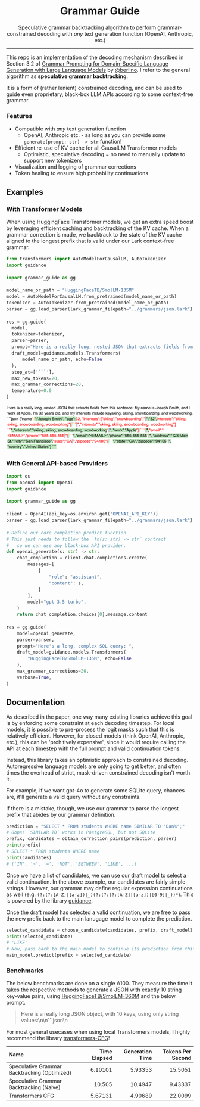 <div align="center"><h1> Grammar Guide </h1>
    Speculative grammar backtracking algorithm to perform grammar-constrained decoding with <i>any</i> text generation function (OpenAI, Anthropic, etc.)
</div>

---

This repo is an implementation of the decoding mechanism described in Section 3.2 of [Grammar Prompting for Domain-Specific Language
Generation with Large Language Models](https://arxiv.org/pdf/2305.19234) by [@berlino](https://github.com/berlino). I refer to the general algorithm as **speculative grammar backtracking**.

It is a form of (rather lenient) constrained decoding, and can be used to guide even proprietary, black-box LLM APIs according to some context-free grammar. 


### Features
- Compatible with *any* text generation function
  - OpenAI, Anthropic etc. - as long as you can provide some `generate(prompt: str) -> str` function!
- Efficient re-use of KV cache for all CausalLM Transformer models
  - Optimistic, speculative decoding = no need to manually update to support new tokenizers
- Visualization and logging of grammar corrections 
- Token healing to ensure high probability continuations

## Examples

### With Transformer Models
When using HuggingFace Transformer models, we get an extra speed boost by leveraging efficient caching and backtracking of the KV cache. When a grammar correction is made, we backtrack to the state of the KV cache aligned to the longest prefix that is valid under our Lark context-free grammar.
```python
from transformers import AutoModelForCausalLM, AutoTokenizer
import guidance 

import grammar_guide as gg

model_name_or_path = "HuggingFaceTB/SmolLM-135M"
model = AutoModelForCausalLM.from_pretrained(model_name_or_path)
tokenizer = AutoTokenizer.from_pretrained(model_name_or_path)
parser = gg.load_parser(lark_grammar_filepath="../grammars/json.lark")

res = gg.guide(
  model,
  tokenizer=tokenizer,
  parser=parser,
  prompt="Here is a really long, nested JSON that extracts fields from this sentence:\n\nMy name is Joseph Smith, and I work at Apple. I'm 32 years old, and my interests include kayaking, skiing, snowboarding, and woodworking.\n\n```json\n",
  draft_model=guidance.models.Transformers(
      model_name_or_path, echo=False
  ),
  stop_at=['```'],
  max_new_tokens=20,
  max_grammar_corrections=20,
  temperature=0.0
)
```
![jupyer-visualization](img/jupyter-example.png)

### With General API-based Providers
```python
import os
from openai import OpenAI
import guidance 

import grammar_guide as gg

client = OpenAI(api_key=os.environ.get("OPENAI_API_KEY"))
parser = gg.load_parser(lark_grammar_filepath="../grammars/json.lark")

# Define our core completion predict function
# This just needs to follow the `fn(s: str) -> str` contract
#   so we can use any black-box API provider.
def openai_generate(s: str) -> str:
    chat_completion = client.chat.completions.create(
        messages=[
            {
                "role": "assistant",
                "content": s,
            }
        ],
        model="gpt-3.5-turbo",
    )
    return chat_completion.choices[0].message.content

res = gg.guide(
    model=openai_generate,
    parser=parser,
    prompt="Here's a long, complex SQL query: ",
    draft_model=guidance.models.Transformers(
        "HuggingFaceTB/SmolLM-135M", echo=False
    ),
    max_grammar_corrections=20,
    verbose=True,
)
```

## Documentation

As described in the paper, one way many existing libraries achieve this goal is by enforcing some constraint at each decoding timestep. For local models, it is possible to pre-process the logit masks such that this is relatively efficient. However, for closed models (think OpenAI, Anthropic, etc.), this can be 'prohitively expensive', since it would require calling the API at each timestep with the full prompt and valid continuation tokens.

Instead, this library takes an optimistic approach to constrained decoding. Autoregressive language models are only going to get better, and often times the overhead of strict, mask-driven constrained decoding isn't worth it. 

For example, if we want gpt-4o to generate some SQLite query, chances are, it'll generate a valid query without any constraints. 

If there is a mistake, though, we use our grammar to parse the longest prefix that abides by our grammar definition. 

```python
prediction = "SELECT * FROM students WHERE name SIMILAR TO 'Dan%';"
# Oops! `SIMILAR TO` works in PostgreSQL, but not SQLite
prefix, candidates = obtain_correction_pairs(prediction, parser)
print(prefix)
# SELECT * FROM students WHERE name
print(candidates)
# ['IN', '>', '=', 'NOT', 'BETWEEN', 'LIKE', ...] 
```
Once we have a list of candidates, we can use our draft model to select a valid continuation. In the above example, our candidates are fairly simple strings. However, our grammar may define regular expression continuations as well (e.g. `(?:(?:[A-Z]|[a-z])|_)(?:(?:(?:[A-Z]|[a-z])|[0-9]|_))*`).
This is powered by the library [guidance](https://github.com/guidance-ai/guidance).

Once the draft model has selected a valid continuation, we are free to pass the new prefix back to the main lanugage model to complete the prediction.

```python
selected_candidate = choose_candidate(candidates, prefix, draft_model)
print(selected_candidate)
# 'LIKE'
# Now, pass back to the main model to continue its prediction from this new breakpoint
main_model.predict(prefix + selected_candidate)
```


### Benchmarks
The below benchmarks are done on a single A100. They measure the time it takes the respective methods to generate a JSON with exactly 10 string key-value pairs, using [HuggingFaceTB/SmolLM-360M](https://huggingface.co/HuggingFaceTB/SmolLM-360M) and the below prompt.
> Here is a really long JSON object, with 10 keys, using only string values:\n\n```json\n

For most general usecases when using local Transformers models, I highly recommend the library [transformers-CFG](https://github.com/epfl-dlab/transformers-CFG)! 

| Name                                           |   Time Elapsed |   Generation Time |   Tokens Per Second |
|:-----------------------------------------------|---------------:|------------------:|--------------------:|
| Speculative Grammar Backtracking (Optimized)   |        6.10101 |           5.93353 |            15.5051  |
| Speculative Grammar Backtracking (Naive) |       10.505   |          10.4947  |             9.43337 |
| Transformers CFG                               |        5.67131 |           4.90689 |            22.0099  |